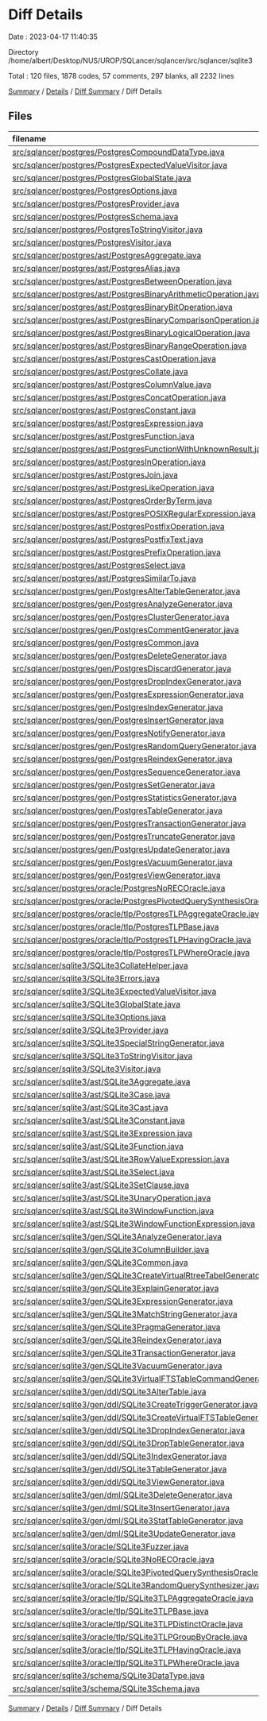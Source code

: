 # Diff Details

Date : 2023-04-17 11:40:35

Directory /home/albert/Desktop/NUS/UROP/SQLancer/sqlancer/src/sqlancer/sqlite3

Total : 120 files,  1878 codes, 57 comments, 297 blanks, all 2232 lines

[Summary](results.md) / [Details](details.md) / [Diff Summary](diff.md) / Diff Details

## Files
| filename | language | code | comment | blank | total |
| :--- | :--- | ---: | ---: | ---: | ---: |
| [src/sqlancer/postgres/PostgresCompoundDataType.java](/src/sqlancer/postgres/PostgresCompoundDataType.java) | Java | -35 | 0 | -11 | -46 |
| [src/sqlancer/postgres/PostgresExpectedValueVisitor.java](/src/sqlancer/postgres/PostgresExpectedValueVisitor.java) | Java | -143 | -10 | -28 | -181 |
| [src/sqlancer/postgres/PostgresGlobalState.java](/src/sqlancer/postgres/PostgresGlobalState.java) | Java | -124 | -4 | -26 | -154 |
| [src/sqlancer/postgres/PostgresOptions.java](/src/sqlancer/postgres/PostgresOptions.java) | Java | -72 | 0 | -17 | -89 |
| [src/sqlancer/postgres/PostgresProvider.java](/src/sqlancer/postgres/PostgresProvider.java) | Java | -308 | -13 | -29 | -350 |
| [src/sqlancer/postgres/PostgresSchema.java](/src/sqlancer/postgres/PostgresSchema.java) | Java | -276 | -6 | -46 | -328 |
| [src/sqlancer/postgres/PostgresToStringVisitor.java](/src/sqlancer/postgres/PostgresToStringVisitor.java) | Java | -317 | -6 | -31 | -354 |
| [src/sqlancer/postgres/PostgresVisitor.java](/src/sqlancer/postgres/PostgresVisitor.java) | Java | -104 | 0 | -28 | -132 |
| [src/sqlancer/postgres/ast/PostgresAggregate.java](/src/sqlancer/postgres/ast/PostgresAggregate.java) | Java | -42 | -4 | -14 | -60 |
| [src/sqlancer/postgres/ast/PostgresAlias.java](/src/sqlancer/postgres/ast/PostgresAlias.java) | Java | -26 | 0 | -10 | -36 |
| [src/sqlancer/postgres/ast/PostgresBetweenOperation.java](/src/sqlancer/postgres/ast/PostgresBetweenOperation.java) | Java | -55 | 0 | -12 | -67 |
| [src/sqlancer/postgres/ast/PostgresBinaryArithmeticOperation.java](/src/sqlancer/postgres/ast/PostgresBinaryArithmeticOperation.java) | Java | -88 | 0 | -22 | -110 |
| [src/sqlancer/postgres/ast/PostgresBinaryBitOperation.java](/src/sqlancer/postgres/ast/PostgresBinaryBitOperation.java) | Java | -35 | 0 | -12 | -47 |
| [src/sqlancer/postgres/ast/PostgresBinaryComparisonOperation.java](/src/sqlancer/postgres/ast/PostgresBinaryComparisonOperation.java) | Java | -122 | 0 | -18 | -140 |
| [src/sqlancer/postgres/ast/PostgresBinaryLogicalOperation.java](/src/sqlancer/postgres/ast/PostgresBinaryLogicalOperation.java) | Java | -78 | 0 | -11 | -89 |
| [src/sqlancer/postgres/ast/PostgresBinaryRangeOperation.java](/src/sqlancer/postgres/ast/PostgresBinaryRangeOperation.java) | Java | -54 | 0 | -20 | -74 |
| [src/sqlancer/postgres/ast/PostgresCastOperation.java](/src/sqlancer/postgres/ast/PostgresCastOperation.java) | Java | -35 | 0 | -11 | -46 |
| [src/sqlancer/postgres/ast/PostgresCollate.java](/src/sqlancer/postgres/ast/PostgresCollate.java) | Java | -24 | 0 | -10 | -34 |
| [src/sqlancer/postgres/ast/PostgresColumnValue.java](/src/sqlancer/postgres/ast/PostgresColumnValue.java) | Java | -25 | 0 | -10 | -35 |
| [src/sqlancer/postgres/ast/PostgresConcatOperation.java](/src/sqlancer/postgres/ast/PostgresConcatOperation.java) | Java | -30 | 0 | -8 | -38 |
| [src/sqlancer/postgres/ast/PostgresConstant.java](/src/sqlancer/postgres/ast/PostgresConstant.java) | Java | -480 | 0 | -118 | -598 |
| [src/sqlancer/postgres/ast/PostgresExpression.java](/src/sqlancer/postgres/ast/PostgresExpression.java) | Java | -10 | 0 | -5 | -15 |
| [src/sqlancer/postgres/ast/PostgresFunction.java](/src/sqlancer/postgres/ast/PostgresFunction.java) | Java | -203 | -40 | -46 | -289 |
| [src/sqlancer/postgres/ast/PostgresFunctionWithUnknownResult.java](/src/sqlancer/postgres/ast/PostgresFunctionWithUnknownResult.java) | Java | -137 | -27 | -23 | -187 |
| [src/sqlancer/postgres/ast/PostgresInOperation.java](/src/sqlancer/postgres/ast/PostgresInOperation.java) | Java | -54 | 0 | -12 | -66 |
| [src/sqlancer/postgres/ast/PostgresJoin.java](/src/sqlancer/postgres/ast/PostgresJoin.java) | Java | -36 | 0 | -14 | -50 |
| [src/sqlancer/postgres/ast/PostgresLikeOperation.java](/src/sqlancer/postgres/ast/PostgresLikeOperation.java) | Java | -31 | 0 | -8 | -39 |
| [src/sqlancer/postgres/ast/PostgresOrderByTerm.java](/src/sqlancer/postgres/ast/PostgresOrderByTerm.java) | Java | -31 | 0 | -12 | -43 |
| [src/sqlancer/postgres/ast/PostgresPOSIXRegularExpression.java](/src/sqlancer/postgres/ast/PostgresPOSIXRegularExpression.java) | Java | -49 | 0 | -17 | -66 |
| [src/sqlancer/postgres/ast/PostgresPostfixOperation.java](/src/sqlancer/postgres/ast/PostgresPostfixOperation.java) | Java | -120 | 0 | -32 | -152 |
| [src/sqlancer/postgres/ast/PostgresPostfixText.java](/src/sqlancer/postgres/ast/PostgresPostfixText.java) | Java | -29 | 0 | -9 | -38 |
| [src/sqlancer/postgres/ast/PostgresPrefixOperation.java](/src/sqlancer/postgres/ast/PostgresPrefixOperation.java) | Java | -92 | -2 | -26 | -120 |
| [src/sqlancer/postgres/ast/PostgresSelect.java](/src/sqlancer/postgres/ast/PostgresSelect.java) | Java | -102 | 0 | -34 | -136 |
| [src/sqlancer/postgres/ast/PostgresSimilarTo.java](/src/sqlancer/postgres/ast/PostgresSimilarTo.java) | Java | -30 | 0 | -11 | -41 |
| [src/sqlancer/postgres/gen/PostgresAlterTableGenerator.java](/src/sqlancer/postgres/gen/PostgresAlterTableGenerator.java) | Java | -358 | -8 | -16 | -382 |
| [src/sqlancer/postgres/gen/PostgresAnalyzeGenerator.java](/src/sqlancer/postgres/gen/PostgresAnalyzeGenerator.java) | Java | -35 | -1 | -7 | -43 |
| [src/sqlancer/postgres/gen/PostgresClusterGenerator.java](/src/sqlancer/postgres/gen/PostgresClusterGenerator.java) | Java | -27 | 0 | -6 | -33 |
| [src/sqlancer/postgres/gen/PostgresCommentGenerator.java](/src/sqlancer/postgres/gen/PostgresCommentGenerator.java) | Java | -59 | -3 | -7 | -69 |
| [src/sqlancer/postgres/gen/PostgresCommon.java](/src/sqlancer/postgres/gen/PostgresCommon.java) | Java | -380 | -21 | -34 | -435 |
| [src/sqlancer/postgres/gen/PostgresDeleteGenerator.java](/src/sqlancer/postgres/gen/PostgresDeleteGenerator.java) | Java | -41 | 0 | -6 | -47 |
| [src/sqlancer/postgres/gen/PostgresDiscardGenerator.java](/src/sqlancer/postgres/gen/PostgresDiscardGenerator.java) | Java | -32 | -1 | -7 | -40 |
| [src/sqlancer/postgres/gen/PostgresDropIndexGenerator.java](/src/sqlancer/postgres/gen/PostgresDropIndexGenerator.java) | Java | -45 | 0 | -7 | -52 |
| [src/sqlancer/postgres/gen/PostgresExpressionGenerator.java](/src/sqlancer/postgres/gen/PostgresExpressionGenerator.java) | Java | -530 | -12 | -63 | -605 |
| [src/sqlancer/postgres/gen/PostgresIndexGenerator.java](/src/sqlancer/postgres/gen/PostgresIndexGenerator.java) | Java | -129 | -13 | -12 | -154 |
| [src/sqlancer/postgres/gen/PostgresInsertGenerator.java](/src/sqlancer/postgres/gen/PostgresInsertGenerator.java) | Java | -117 | 0 | -10 | -127 |
| [src/sqlancer/postgres/gen/PostgresNotifyGenerator.java](/src/sqlancer/postgres/gen/PostgresNotifyGenerator.java) | Java | -39 | 0 | -9 | -48 |
| [src/sqlancer/postgres/gen/PostgresRandomQueryGenerator.java](/src/sqlancer/postgres/gen/PostgresRandomQueryGenerator.java) | Java | -57 | 0 | -7 | -64 |
| [src/sqlancer/postgres/gen/PostgresReindexGenerator.java](/src/sqlancer/postgres/gen/PostgresReindexGenerator.java) | Java | -57 | -3 | -8 | -68 |
| [src/sqlancer/postgres/gen/PostgresSequenceGenerator.java](/src/sqlancer/postgres/gen/PostgresSequenceGenerator.java) | Java | -79 | -6 | -6 | -91 |
| [src/sqlancer/postgres/gen/PostgresSetGenerator.java](/src/sqlancer/postgres/gen/PostgresSetGenerator.java) | Java | -104 | -35 | -10 | -149 |
| [src/sqlancer/postgres/gen/PostgresStatisticsGenerator.java](/src/sqlancer/postgres/gen/PostgresStatisticsGenerator.java) | Java | -64 | 0 | -10 | -74 |
| [src/sqlancer/postgres/gen/PostgresTableGenerator.java](/src/sqlancer/postgres/gen/PostgresTableGenerator.java) | Java | -281 | -9 | -18 | -308 |
| [src/sqlancer/postgres/gen/PostgresTransactionGenerator.java](/src/sqlancer/postgres/gen/PostgresTransactionGenerator.java) | Java | -18 | -4 | -6 | -28 |
| [src/sqlancer/postgres/gen/PostgresTruncateGenerator.java](/src/sqlancer/postgres/gen/PostgresTruncateGenerator.java) | Java | -30 | -4 | -7 | -41 |
| [src/sqlancer/postgres/gen/PostgresUpdateGenerator.java](/src/sqlancer/postgres/gen/PostgresUpdateGenerator.java) | Java | -68 | -2 | -11 | -81 |
| [src/sqlancer/postgres/gen/PostgresVacuumGenerator.java](/src/sqlancer/postgres/gen/PostgresVacuumGenerator.java) | Java | -65 | -5 | -8 | -78 |
| [src/sqlancer/postgres/gen/PostgresViewGenerator.java](/src/sqlancer/postgres/gen/PostgresViewGenerator.java) | Java | -78 | -9 | -6 | -93 |
| [src/sqlancer/postgres/oracle/PostgresNoRECOracle.java](/src/sqlancer/postgres/oracle/PostgresNoRECOracle.java) | Java | -155 | -1 | -13 | -169 |
| [src/sqlancer/postgres/oracle/PostgresPivotedQuerySynthesisOracle.java](/src/sqlancer/postgres/oracle/PostgresPivotedQuerySynthesisOracle.java) | Java | -132 | -3 | -17 | -152 |
| [src/sqlancer/postgres/oracle/tlp/PostgresTLPAggregateOracle.java](/src/sqlancer/postgres/oracle/tlp/PostgresTLPAggregateOracle.java) | Java | -161 | -18 | -17 | -196 |
| [src/sqlancer/postgres/oracle/tlp/PostgresTLPBase.java](/src/sqlancer/postgres/oracle/tlp/PostgresTLPBase.java) | Java | -108 | -1 | -13 | -122 |
| [src/sqlancer/postgres/oracle/tlp/PostgresTLPHavingOracle.java](/src/sqlancer/postgres/oracle/tlp/PostgresTLPHavingOracle.java) | Java | -57 | 0 | -11 | -68 |
| [src/sqlancer/postgres/oracle/tlp/PostgresTLPWhereOracle.java](/src/sqlancer/postgres/oracle/tlp/PostgresTLPWhereOracle.java) | Java | -38 | 0 | -8 | -46 |
| [src/sqlancer/sqlite3/SQLite3CollateHelper.java](/src/sqlancer/sqlite3/SQLite3CollateHelper.java) | Java | 15 | 0 | 6 | 21 |
| [src/sqlancer/sqlite3/SQLite3Errors.java](/src/sqlancer/sqlite3/SQLite3Errors.java) | Java | 92 | 8 | 20 | 120 |
| [src/sqlancer/sqlite3/SQLite3ExpectedValueVisitor.java](/src/sqlancer/sqlite3/SQLite3ExpectedValueVisitor.java) | Java | 263 | 0 | 44 | 307 |
| [src/sqlancer/sqlite3/SQLite3GlobalState.java](/src/sqlancer/sqlite3/SQLite3GlobalState.java) | Java | 10 | 0 | 6 | 16 |
| [src/sqlancer/sqlite3/SQLite3Options.java](/src/sqlancer/sqlite3/SQLite3Options.java) | Java | 144 | 0 | 36 | 180 |
| [src/sqlancer/sqlite3/SQLite3Provider.java](/src/sqlancer/sqlite3/SQLite3Provider.java) | Java | 324 | 5 | 32 | 361 |
| [src/sqlancer/sqlite3/SQLite3SpecialStringGenerator.java](/src/sqlancer/sqlite3/SQLite3SpecialStringGenerator.java) | Java | 37 | 0 | 7 | 44 |
| [src/sqlancer/sqlite3/SQLite3ToStringVisitor.java](/src/sqlancer/sqlite3/SQLite3ToStringVisitor.java) | Java | 438 | 9 | 39 | 486 |
| [src/sqlancer/sqlite3/SQLite3Visitor.java](/src/sqlancer/sqlite3/SQLite3Visitor.java) | Java | 173 | 1 | 47 | 221 |
| [src/sqlancer/sqlite3/ast/SQLite3Aggregate.java](/src/sqlancer/sqlite3/ast/SQLite3Aggregate.java) | Java | 109 | 5 | 19 | 133 |
| [src/sqlancer/sqlite3/ast/SQLite3Case.java](/src/sqlancer/sqlite3/ast/SQLite3Case.java) | Java | 126 | 0 | 26 | 152 |
| [src/sqlancer/sqlite3/ast/SQLite3Cast.java](/src/sqlancer/sqlite3/ast/SQLite3Cast.java) | Java | 250 | 8 | 25 | 283 |
| [src/sqlancer/sqlite3/ast/SQLite3Constant.java](/src/sqlancer/sqlite3/ast/SQLite3Constant.java) | Java | 512 | 5 | 109 | 626 |
| [src/sqlancer/sqlite3/ast/SQLite3Expression.java](/src/sqlancer/sqlite3/ast/SQLite3Expression.java) | Java | 1,254 | 36 | 264 | 1,554 |
| [src/sqlancer/sqlite3/ast/SQLite3Function.java](/src/sqlancer/sqlite3/ast/SQLite3Function.java) | Java | 304 | 10 | 42 | 356 |
| [src/sqlancer/sqlite3/ast/SQLite3RowValueExpression.java](/src/sqlancer/sqlite3/ast/SQLite3RowValueExpression.java) | Java | 22 | 0 | 9 | 31 |
| [src/sqlancer/sqlite3/ast/SQLite3Select.java](/src/sqlancer/sqlite3/ast/SQLite3Select.java) | Java | 108 | 1 | 32 | 141 |
| [src/sqlancer/sqlite3/ast/SQLite3SetClause.java](/src/sqlancer/sqlite3/ast/SQLite3SetClause.java) | Java | 39 | 1 | 15 | 55 |
| [src/sqlancer/sqlite3/ast/SQLite3UnaryOperation.java](/src/sqlancer/sqlite3/ast/SQLite3UnaryOperation.java) | Java | 125 | 9 | 23 | 157 |
| [src/sqlancer/sqlite3/ast/SQLite3WindowFunction.java](/src/sqlancer/sqlite3/ast/SQLite3WindowFunction.java) | Java | 123 | 0 | 21 | 144 |
| [src/sqlancer/sqlite3/ast/SQLite3WindowFunctionExpression.java](/src/sqlancer/sqlite3/ast/SQLite3WindowFunctionExpression.java) | Java | 133 | 0 | 48 | 181 |
| [src/sqlancer/sqlite3/gen/SQLite3AnalyzeGenerator.java](/src/sqlancer/sqlite3/gen/SQLite3AnalyzeGenerator.java) | Java | 35 | 0 | 7 | 42 |
| [src/sqlancer/sqlite3/gen/SQLite3ColumnBuilder.java](/src/sqlancer/sqlite3/gen/SQLite3ColumnBuilder.java) | Java | 144 | 2 | 19 | 165 |
| [src/sqlancer/sqlite3/gen/SQLite3Common.java](/src/sqlancer/sqlite3/gen/SQLite3Common.java) | Java | 120 | 2 | 19 | 141 |
| [src/sqlancer/sqlite3/gen/SQLite3CreateVirtualRtreeTabelGenerator.java](/src/sqlancer/sqlite3/gen/SQLite3CreateVirtualRtreeTabelGenerator.java) | Java | 54 | 0 | 9 | 63 |
| [src/sqlancer/sqlite3/gen/SQLite3ExplainGenerator.java](/src/sqlancer/sqlite3/gen/SQLite3ExplainGenerator.java) | Java | 30 | 0 | 7 | 37 |
| [src/sqlancer/sqlite3/gen/SQLite3ExpressionGenerator.java](/src/sqlancer/sqlite3/gen/SQLite3ExpressionGenerator.java) | Java | 588 | 49 | 69 | 706 |
| [src/sqlancer/sqlite3/gen/SQLite3MatchStringGenerator.java](/src/sqlancer/sqlite3/gen/SQLite3MatchStringGenerator.java) | Java | 84 | 0 | 10 | 94 |
| [src/sqlancer/sqlite3/gen/SQLite3PragmaGenerator.java](/src/sqlancer/sqlite3/gen/SQLite3PragmaGenerator.java) | Java | 189 | 33 | 14 | 236 |
| [src/sqlancer/sqlite3/gen/SQLite3ReindexGenerator.java](/src/sqlancer/sqlite3/gen/SQLite3ReindexGenerator.java) | Java | 39 | 4 | 6 | 49 |
| [src/sqlancer/sqlite3/gen/SQLite3TransactionGenerator.java](/src/sqlancer/sqlite3/gen/SQLite3TransactionGenerator.java) | Java | 32 | 1 | 8 | 41 |
| [src/sqlancer/sqlite3/gen/SQLite3VacuumGenerator.java](/src/sqlancer/sqlite3/gen/SQLite3VacuumGenerator.java) | Java | 18 | 3 | 6 | 27 |
| [src/sqlancer/sqlite3/gen/SQLite3VirtualFTSTableCommandGenerator.java](/src/sqlancer/sqlite3/gen/SQLite3VirtualFTSTableCommandGenerator.java) | Java | 86 | 3 | 9 | 98 |
| [src/sqlancer/sqlite3/gen/ddl/SQLite3AlterTable.java](/src/sqlancer/sqlite3/gen/ddl/SQLite3AlterTable.java) | Java | 69 | 7 | 11 | 87 |
| [src/sqlancer/sqlite3/gen/ddl/SQLite3CreateTriggerGenerator.java](/src/sqlancer/sqlite3/gen/ddl/SQLite3CreateTriggerGenerator.java) | Java | 131 | 0 | 15 | 146 |
| [src/sqlancer/sqlite3/gen/ddl/SQLite3CreateVirtualFTSTableGenerator.java](/src/sqlancer/sqlite3/gen/ddl/SQLite3CreateVirtualFTSTableGenerator.java) | Java | 175 | 2 | 18 | 195 |
| [src/sqlancer/sqlite3/gen/ddl/SQLite3DropIndexGenerator.java](/src/sqlancer/sqlite3/gen/ddl/SQLite3DropIndexGenerator.java) | Java | 23 | 1 | 6 | 30 |
| [src/sqlancer/sqlite3/gen/ddl/SQLite3DropTableGenerator.java](/src/sqlancer/sqlite3/gen/ddl/SQLite3DropTableGenerator.java) | Java | 25 | 0 | 7 | 32 |
| [src/sqlancer/sqlite3/gen/ddl/SQLite3IndexGenerator.java](/src/sqlancer/sqlite3/gen/ddl/SQLite3IndexGenerator.java) | Java | 104 | 11 | 12 | 127 |
| [src/sqlancer/sqlite3/gen/ddl/SQLite3TableGenerator.java](/src/sqlancer/sqlite3/gen/ddl/SQLite3TableGenerator.java) | Java | 190 | 20 | 17 | 227 |
| [src/sqlancer/sqlite3/gen/ddl/SQLite3ViewGenerator.java](/src/sqlancer/sqlite3/gen/ddl/SQLite3ViewGenerator.java) | Java | 81 | 11 | 11 | 103 |
| [src/sqlancer/sqlite3/gen/dml/SQLite3DeleteGenerator.java](/src/sqlancer/sqlite3/gen/dml/SQLite3DeleteGenerator.java) | Java | 39 | 0 | 8 | 47 |
| [src/sqlancer/sqlite3/gen/dml/SQLite3InsertGenerator.java](/src/sqlancer/sqlite3/gen/dml/SQLite3InsertGenerator.java) | Java | 149 | 4 | 15 | 168 |
| [src/sqlancer/sqlite3/gen/dml/SQLite3StatTableGenerator.java](/src/sqlancer/sqlite3/gen/dml/SQLite3StatTableGenerator.java) | Java | 80 | 0 | 9 | 89 |
| [src/sqlancer/sqlite3/gen/dml/SQLite3UpdateGenerator.java](/src/sqlancer/sqlite3/gen/dml/SQLite3UpdateGenerator.java) | Java | 86 | 11 | 18 | 115 |
| [src/sqlancer/sqlite3/oracle/SQLite3Fuzzer.java](/src/sqlancer/sqlite3/oracle/SQLite3Fuzzer.java) | Java | 24 | 1 | 8 | 33 |
| [src/sqlancer/sqlite3/oracle/SQLite3NoRECOracle.java](/src/sqlancer/sqlite3/oracle/SQLite3NoRECOracle.java) | Java | 185 | 0 | 22 | 207 |
| [src/sqlancer/sqlite3/oracle/SQLite3PivotedQuerySynthesisOracle.java](/src/sqlancer/sqlite3/oracle/SQLite3PivotedQuerySynthesisOracle.java) | Java | 300 | 26 | 27 | 353 |
| [src/sqlancer/sqlite3/oracle/SQLite3RandomQuerySynthesizer.java](/src/sqlancer/sqlite3/oracle/SQLite3RandomQuerySynthesizer.java) | Java | 135 | 16 | 10 | 161 |
| [src/sqlancer/sqlite3/oracle/tlp/SQLite3TLPAggregateOracle.java](/src/sqlancer/sqlite3/oracle/tlp/SQLite3TLPAggregateOracle.java) | Java | 114 | 4 | 16 | 134 |
| [src/sqlancer/sqlite3/oracle/tlp/SQLite3TLPBase.java](/src/sqlancer/sqlite3/oracle/tlp/SQLite3TLPBase.java) | Java | 62 | 0 | 10 | 72 |
| [src/sqlancer/sqlite3/oracle/tlp/SQLite3TLPDistinctOracle.java](/src/sqlancer/sqlite3/oracle/tlp/SQLite3TLPDistinctOracle.java) | Java | 38 | 0 | 10 | 48 |
| [src/sqlancer/sqlite3/oracle/tlp/SQLite3TLPGroupByOracle.java](/src/sqlancer/sqlite3/oracle/tlp/SQLite3TLPGroupByOracle.java) | Java | 46 | 0 | 11 | 57 |
| [src/sqlancer/sqlite3/oracle/tlp/SQLite3TLPHavingOracle.java](/src/sqlancer/sqlite3/oracle/tlp/SQLite3TLPHavingOracle.java) | Java | 84 | 1 | 9 | 94 |
| [src/sqlancer/sqlite3/oracle/tlp/SQLite3TLPWhereOracle.java](/src/sqlancer/sqlite3/oracle/tlp/SQLite3TLPWhereOracle.java) | Java | 41 | 0 | 10 | 51 |
| [src/sqlancer/sqlite3/schema/SQLite3DataType.java](/src/sqlancer/sqlite3/schema/SQLite3DataType.java) | Java | 4 | 0 | 3 | 7 |
| [src/sqlancer/sqlite3/schema/SQLite3Schema.java](/src/sqlancer/sqlite3/schema/SQLite3Schema.java) | Java | 414 | 18 | 62 | 494 |

[Summary](results.md) / [Details](details.md) / [Diff Summary](diff.md) / Diff Details